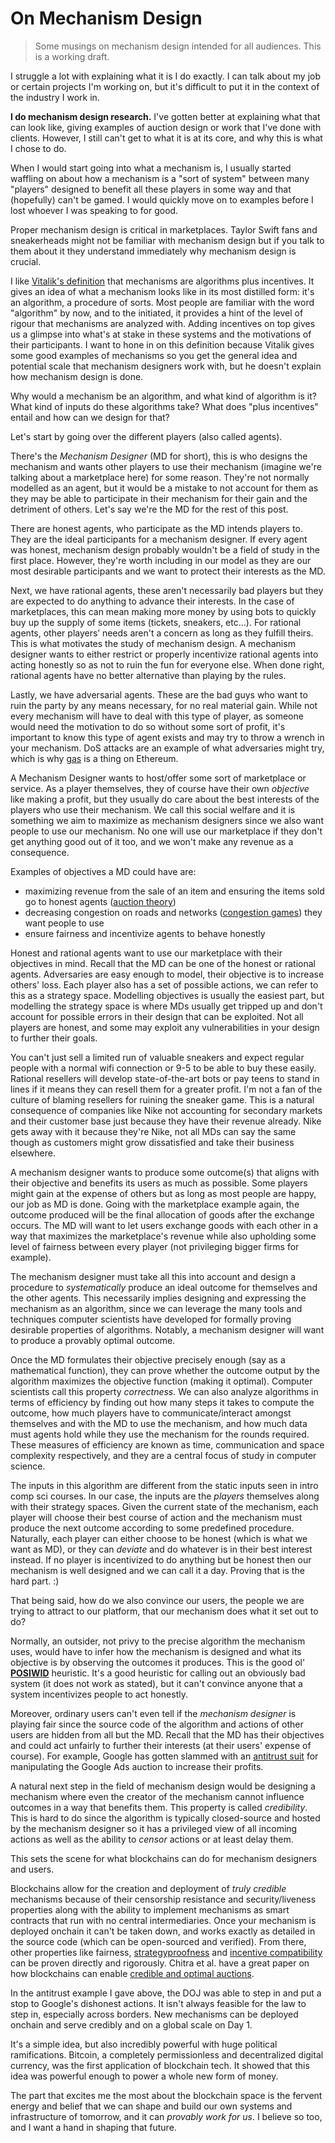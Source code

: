 # On Mechanism Design

> Some musings on mechanism design intended for all audiences. This is a working draft.

I struggle a lot with explaining what it is I do exactly. I can talk about my job or certain projects I'm working on, but it's difficult to put it in the context of the industry I work in.

**I do mechanism design research.** I've gotten better at explaining what that can look like, giving examples of auction design or work that I've done with clients. However, I still can't get to what it is at its core, and why this is what I chose to do.

When I would start going into what a mechanism is, I usually started waffling on about how a mechanism is a "sort of system" between many "players" designed to benefit all these players in some way and that (hopefully) can't be gamed. I would quickly move on to examples before I lost whoever I was speaking to for good.

Proper mechanism design is critical in marketplaces. Taylor Swift fans and sneakerheads might not be familiar with mechanism design but if you talk to them about it they understand immediately why mechanism design is crucial.

I like [Vitalik's definition](https://nakamoto.com/credible-neutrality/) that mechanisms are algorithms plus incentives. It gives an idea of what a mechanism looks like in its most distilled form: it's an algorithm, a procedure of sorts. Most people are familiar with the word "algorithm" by now, and to the initiated, it provides a hint of the level of rigour that mechanisms are analyzed with. Adding incentives on top gives us a glimpse into what's at stake in these systems and the motivations of their participants. I want to hone in on this definition because Vitalik gives some good examples of mechanisms so you get the general idea and potential scale that mechanism designers work with, but he doesn't explain how mechanism design is done.

Why would a mechanism be an algorithm, and what kind of algorithm is it? What kind of inputs do these algorithms take? What does "plus incentives" entail and how can we design for that?

Let's start by going over the different players (also called agents).

There's the _Mechanism Designer_ (MD for short), this is who designs the mechanism and wants other players to use their mechanism (imagine we're talking about a marketplace here) for some reason. They're not normally modelled as an agent, but it would be a mistake to not account for them as they may be able to participate in their mechanism for their gain and the detriment of others. Let's say we're the MD for the rest of this post.

There are honest agents, who participate as the MD intends players to. They are the ideal participants for a mechanism designer. If every agent was honest, mechanism design probably wouldn't be a field of study in the first place. However, they're worth including in our model as they are our most desirable participants and we want to protect their interests as the MD.

Next, we have rational agents, these aren't necessarily bad players but they are expected to do anything to advance their interests. In the case of marketplaces, this can mean making more money by using bots to quickly buy up the supply of some items (tickets, sneakers, etc...). For rational agents, other players’ needs aren't a concern as long as they fulfill theirs. This is what motivates the study of mechanism design. A mechanism designer wants to either restrict or properly incentivize rational agents into acting honestly so as not to ruin the fun for everyone else. When done right, rational agents have no better alternative than playing by the rules.

Lastly, we have adversarial agents. These are the bad guys who want to ruin the party by any means necessary, for no real material gain. While not every mechanism will have to deal with this type of player, as someone would need the motivation to do so without some sort of profit, it's important to know this type of agent exists and may try to throw a wrench in your mechanism. DoS attacks are an example of what adversaries might try, which is why [gas](https://ethereum.org/en/developers/docs/gas/) is a thing on Ethereum.

A Mechanism Designer wants to host/offer some sort of marketplace or service. As a player themselves, they of course have their own _objective_ like making a profit, but they usually do care about the best interests of the players who use their mechanism. We call this social welfare and it is something we aim to maximize as mechanism designers since we also want people to use our mechanism. No one will use our marketplace if they don't get anything good out of it too, and we won't make any revenue as a consequence.

Examples of objectives a MD could have are:

- maximizing revenue from the sale of an item and ensuring the items sold go to honest agents ([auction theory](https://en.wikipedia.org/wiki/Auction_theory))
- decreasing congestion on roads and networks ([congestion games](https://en.wikipedia.org/wiki/Congestion_game)) they want people to use
- ensure fairness and incentivize agents to behave honestly

Honest and rational agents want to use our marketplace with their objectives in mind. Recall that the MD can be one of the honest or rational agents. Adversaries are easy enough to model, their objective is to increase others' loss. Each player also has a set of possible actions, we can refer to this as a strategy space. Modelling objectives is usually the easiest part, but modelling the strategy space is where MDs usually get tripped up and don't account for possible errors in their design that can be exploited. Not all players are honest, and some may exploit any vulnerabilities in your design to further their goals.

You can't just sell a limited run of valuable sneakers and expect regular people with a normal wifi connection or 9-5 to be able to buy these easily. Rational resellers will develop state-of-the-art bots or pay teens to stand in lines if it means they can resell them for a greater profit. I'm not a fan of the culture of blaming resellers for ruining the sneaker game. This is a natural consequence of companies like Nike not accounting for secondary markets and their customer base just because they have their revenue already. Nike gets away with it because they're Nike, not all MDs can say the same though as customers might grow dissatisfied and take their business elsewhere.

A mechanism designer wants to produce some outcome(s) that aligns with their objective and benefits its users as much as possible. Some players might gain at the expense of others but as long as most people are happy, our job as MD is done. Going with the marketplace example again, the outcome produced will be the final allocation of goods after the exchange occurs. The MD will want to let users exchange goods with each other in a way that maximizes the marketplace's revenue while also upholding some level of fairness between every player (not privileging bigger firms for example).

The mechanism designer must take all this into account and design a procedure to _systematically_ produce an ideal outcome for themselves and the other agents. This necessarily implies designing and expressing the mechanism as an algorithm, since we can leverage the many tools and techniques computer scientists have developed for formally proving desirable properties of algorithms. Notably, a mechanism designer will want to produce a provably optimal outcome.

Once the MD formulates their objective precisely enough (say as a mathematical function), they can prove whether the outcome output by the algorithm maximizes the objective function (making it optimal). Computer scientists call this property _correctness_. We can also analyze algorithms in terms of efficiency by finding out how many steps it takes to compute the outcome, how much players have to communicate/interact amongst themselves and with the MD to use the mechanism, and how much data must agents hold while they use the mechanism for the rounds required. These measures of efficiency are known as time, communication and space complexity respectively, and they are a central focus of study in computer science.

The inputs in this algorithm are different from the static inputs seen in intro comp sci courses. In our case, the inputs are the _players_ themselves along with their strategy spaces. Given the current state of the mechanism, each player will choose their best course of action and the mechanism must produce the next outcome according to some predefined procedure. Naturally, each player can either choose to be honest (which is what we want as MD), or they can _deviate_ and do whatever is in their best interest instead. If no player is incentivized to do anything but be honest then our mechanism is well designed and we can call it a day. Proving that is the hard part. :)

That being said, how do we also convince our users, the people we are trying to attract to our platform, that our mechanism does what it set out to do?

Normally, an outsider, not privy to the precise algorithm the mechanism uses, would have to infer how the mechanism is designed and what its objective is by observing the outcomes it produces. This is the good ol' [**POSIWID**](https://en.wikipedia.org/wiki/The_purpose_of_a_system_is_what_it_does) heuristic. It's a good heuristic for calling out an obviously bad system (it does not work as stated), but it can't convince anyone that a system incentivizes people to act honestly.

Moreover, ordinary users can't even tell if the _mechanism designer_ is playing fair since the source code of the algorithm and actions of other users are hidden from all but the MD. Recall that the MD has their objectives and could act unfairly to further their interests (at their users' expense of course). For example, Google has gotten slammed with an [antitrust suit](https://www.justice.gov/opa/pr/justice-department-sues-google-monopolizing-digital-advertising-technologies) for manipulating the Google Ads auction to increase their profits.

A natural next step in the field of mechanism design would be designing a mechanism where even the creator of the mechanism cannot influence outcomes in a way that benefits them. This property is called _credibility_. This is hard to do since the algorithm is typically closed-source and hosted by the mechanism designer so it has a privileged view of all incoming actions as well as the ability to _censor_ actions or at least delay them.

This sets the scene for what blockchains can do for mechanism designers and users.

Blockchains allow for the creation and deployment of _truly credible_ mechanisms because of their censorship resistance and security/liveness properties along with the ability to implement mechanisms as smart contracts that run with no central intermediaries. Once your mechanism is deployed onchain it can't be taken down, and works exactly as detailed in the source code (which can be open-sourced and verified). From there, other properties like fairness, [strategyproofness](https://en.wikipedia.org/wiki/Strategyproofness) and [incentive compatibility](https://en.wikipedia.org/wiki/Incentive_compatibility) can be proven directly and rigorously. Chitra et al. have a great paper on how blockchains can enable [credible and optimal auctions](https://eprint.iacr.org/2023/114.pdf).

In the antitrust example I gave above, the DOJ was able to step in and put a stop to Google's dishonest actions. It isn't always feasible for the law to step in, especially across borders. New mechanisms can be deployed onchain and serve credibly and on a global scale on Day 1.

It's a simple idea, but also incredibly powerful with huge political ramifications. Bitcoin, a completely permissionless and decentralized digital currency, was the first application of blockchain tech. It showed that this idea was powerful enough to power a whole new form of money.

The part that excites me the most about the blockchain space is the fervent energy and belief that we can shape and build our own systems and infrastructure of tomorrow, and it can _provably work for us_. I believe so too, and I want a hand in shaping that future.
